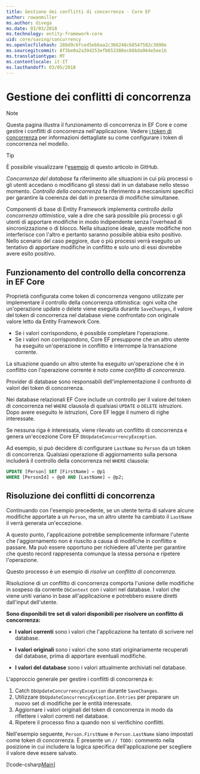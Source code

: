 ```yaml
---
title: Gestione dei conflitti di concorrenza - Core EF
author: rowanmiller
ms.author: divega
ms.date: 03/03/2018
ms.technology: entity-framework-core
uid: core/saving/concurrency
ms.openlocfilehash: 288d9c6fced5ebbaa2c366248c68547502c3698e
ms.sourcegitcommit: 8f3be0a2a394253efb653388ec66bda964e5ee1b
ms.translationtype: MT
ms.contentlocale: it-IT
ms.lasthandoff: 03/05/2018
---
```

# <a name="handling-concurrency-conflicts"></a>Gestione dei conflitti di concorrenza

> [!NOTE]
> Questa pagina illustra il funzionamento di concorrenza in EF Core e come gestire i conflitti di concorrenza nell'applicazione. Vedere [i token di concorrenza](xref:core/modeling/concurrency) per informazioni dettagliate su come configurare i token di concorrenza nel modello.

> [!TIP]
> È possibile visualizzare l'[esempio](https://github.com/aspnet/EntityFramework.Docs/tree/master/samples/core/Saving/Saving/Concurrency/) di questo articolo in GitHub.

_Concorrenza del database_ fa riferimento alle situazioni in cui più processi o gli utenti accedano o modificano gli stessi dati in un database nello stesso momento. _Controllo della concorrenza_ fa riferimento a meccanismi specifici per garantire la coerenza dei dati in presenza di modifiche simultanee.

Componenti di base di Entity Framework implementa _controllo della concorrenza ottimistica_, vale a dire che sarà possibile più processi o gli utenti di apportare modifiche in modo indipendente senza l'overhead di sincronizzazione o di blocco. Nella situazione ideale, queste modifiche non interferisce con l'altro e pertanto saranno possibile abbia esito positivo. Nello scenario del caso peggiore, due o più processi verrà eseguito un tentativo di apportare modifiche in conflitto e solo uno di essi dovrebbe avere esito positivo.

## <a name="how-concurrency-control-works-in-ef-core"></a>Funzionamento del controllo della concorrenza in EF Core

Proprietà configurata come token di concorrenza vengono utilizzate per implementare il controllo della concorrenza ottimistica: ogni volta che un'operazione update o delete viene eseguita durante `SaveChanges`, il valore del token di concorrenza nel database viene confrontato con originale valore letto da Entity Framework Core.

- Se i valori corrispondono, è possibile completare l'operazione.
- Se i valori non corrispondono, Core EF presuppone che un altro utente ha eseguito un'operazione in conflitto e interrompe la transazione corrente.

La situazione quando un altro utente ha eseguito un'operazione che è in conflitto con l'operazione corrente è noto come _conflitto di concorrenza_.

Provider di database sono responsabili dell'implementazione il confronto di valori dei token di concorrenza.

Nei database relazionali EF Core include un controllo per il valore del token di concorrenza nel `WHERE` clausola di qualsiasi `UPDATE` o `DELETE` istruzioni. Dopo avere eseguito le istruzioni, Core EF legge il numero di righe interessate.

Se nessuna riga è interessata, viene rilevato un conflitto di concorrenza e genera un'eccezione Core EF `DbUpdateConcurrencyException`.

Ad esempio, si può decidere di configurare `LastName` su `Person` da un token di concorrenza. Qualsiasi operazione di aggiornamento sulla persona includerà il controllo della concorrenza nel `WHERE` clausola:

``` sql
UPDATE [Person] SET [FirstName] = @p1
WHERE [PersonId] = @p0 AND [LastName] = @p2;
```

## <a name="resolving-concurrency-conflicts"></a>Risoluzione dei conflitti di concorrenza

Continuando con l'esempio precedente, se un utente tenta di salvare alcune modifiche apportate a un `Person`, ma un altro utente ha cambiato il `LastName` il verrà generata un'eccezione.

A questo punto, l'applicazione potrebbe semplicemente informare l'utente che l'aggiornamento non è riuscito a causa di modifiche in conflitto e passare. Ma può essere opportuno per richiedere all'utente per garantire che questo record rappresenta comunque la stessa persona e ripetere l'operazione.

Questo processo è un esempio di _risolve un conflitto di concorrenza_.

Risoluzione di un conflitto di concorrenza comporta l'unione delle modifiche in sospeso da corrente `DbContext` con i valori nel database. I valori che viene uniti variano in base all'applicazione e potrebbero essere diretti dall'input dell'utente.

**Sono disponibili tre set di valori disponibili per risolvere un conflitto di concorrenza:**

* **I valori correnti** sono i valori che l'applicazione ha tentato di scrivere nel database.

* **I valori originali** sono i valori che sono stati originariamente recuperati dal database, prima di apportare eventuali modifiche.

* **I valori del database** sono i valori attualmente archiviati nel database.

L'approccio generale per gestire i conflitti di concorrenza è:

1. Catch `DbUpdateConcurrencyException` durante `SaveChanges`.
2. Utilizzare `DbUpdateConcurrencyException.Entries` per preparare un nuovo set di modifiche per le entità interessate.
3. Aggiornare i valori originali del token di concorrenza in modo da riflettere i valori correnti nel database.
4. Ripetere il processo fino a quando non si verifichino conflitti.

Nell'esempio seguente, `Person.FirstName` e `Person.LastName` siano impostati come token di concorrenza. È presente un `// TODO:` commento nella posizione in cui includere la logica specifica dell'applicazione per scegliere il valore deve essere salvato.

[!code-csharp[Main](../../../samples/core/Saving/Saving/Concurrency/Sample.cs?name=ConcurrencyHandlingCode&highlight=34-35)]
